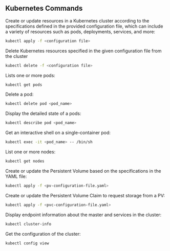 ## Kubernetes Commands

Create or update resources in a Kubernetes cluster according to the specifications defined in the provided configuration file, which can include a variety of resources such as pods, deployments, services, and more:
```bash
kubectl apply -f <configuration file>
```
Delete Kubernetes resources specified in the given configuration file from the cluster
```bash
kubectl delete -f <configuration file>
```
Lists one or more pods:
```bash
kubectl get pods
```
Delete a pod:
```bash
kubectl delete pod <pod_name>
```
Display the detailed state of a pods:
```bash
kubectl describe pod <pod_name>
```
Get an interactive shell on a single-container pod:
```bash
kubectl exec -it <pod_name> -- /bin/sh
```
List one or more nodes:
```bash
kubectl get nodes
```
Create or update the Persistent Volume based on the specifications in the YAML file:
```bash
kubectl apply -f <pv-configuration-file.yaml>
```
Create or update the Persistent Volume Claim to request storage from a PV:
```bash
kubectl apply -f <pvc-configuration-file.yaml>
```
Display endpoint information about the master and services in the cluster:
```bash
kubectl cluster-info
```
Get the configuration of the cluster:
```bash
kubectl config view
```

